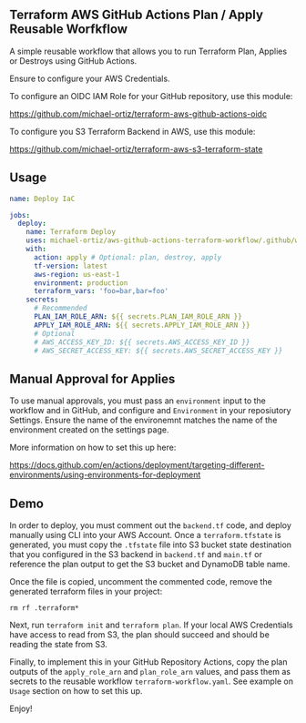 ## Terraform AWS GitHub Actions Plan / Apply Reusable Worfkflow

A simple reusable workflow that allows you to run Terraform Plan, Applies or Destroys using GitHub Actions.

Ensure to configure your AWS Credentials.

To configure an OIDC IAM Role for your GitHub repository, use this module:

https://github.com/michael-ortiz/terraform-aws-github-actions-oidc

To configure you S3 Terraform Backend in AWS, use this module:

https://github.com/michael-ortiz/terraform-aws-s3-terraform-state

## Usage

```yaml
name: Deploy IaC

jobs:
  deploy:
    name: Terraform Deploy
    uses: michael-ortiz/aws-github-actions-terraform-workflow/.github/workflows/terraform-workflow.yaml@v1
    with:
      action: apply # Optional: plan, destroy, apply
      tf-version: latest
      aws-region: us-east-1
      environment: production
      terraform_vars: 'foo=bar,bar=foo'
    secrets:
      # Recommended
      PLAN_IAM_ROLE_ARN: ${{ secrets.PLAN_IAM_ROLE_ARN }}
      APPLY_IAM_ROLE_ARN: ${{ secrets.APPLY_IAM_ROLE_ARN }}
      # Optional
      # AWS_ACCESS_KEY_ID: ${{ secrets.AWS_ACCESS_KEY_ID }}
      # AWS_SECRET_ACCESS_KEY: ${{ secrets.AWS_SECRET_ACCESS_KEY }}
```

## Manual Approval for Applies

To use manual approvals, you must pass an `environment` input to the workflow and in GitHub, and configure and `Environment` in your reposiutory Settings. Ensure the name of the environemnt matches the name of the environment created on the settings page.

More information on how to set this up here:

https://docs.github.com/en/actions/deployment/targeting-different-environments/using-environments-for-deployment

## Demo

In order to deploy, you must comment out the `backend.tf` code, and deploy manually using CLI into your AWS Account.
Once a `terraform.tfstate` is generated, you must copy the `.tfstate` file into S3 bucket state destination that you configured in the S3 backend in `backend.tf` and `main.tf` or reference the plan output to get the S3 bucket and DynamoDB table name.

Once the file is copied, uncomment the commented code, remove the generated terraform files in your project:

```
rm rf .terraform*
```

Next, run `terraform init` and `terraform plan`. If your local AWS Credentials have access to read from S3, the plan should succeed and should be reading the state from S3.

Finally, to implement this in your GitHub Repository Actions, copy the plan outputs of the `apply_role_arn` and `plan_role_arn` values, and pass them as secrets to the reusable workflow `terraform-workflow.yaml`. See example on `Usage` section on how to set this up.

Enjoy!
